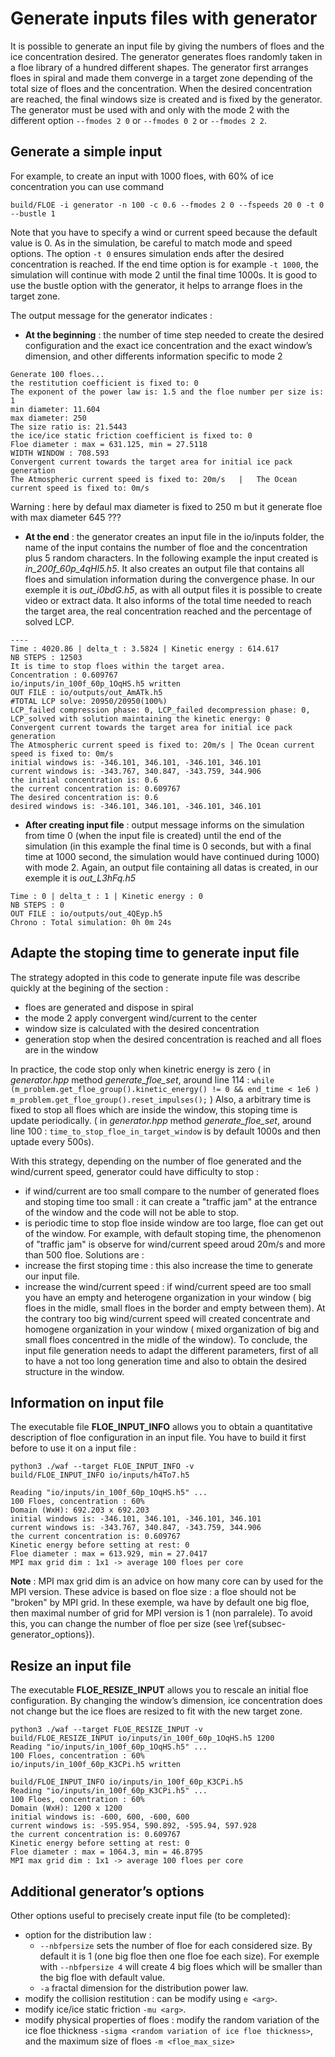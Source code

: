 # Generate inputs files with generator

It is possible to generate an input file by giving the numbers of floes and the ice concentration desired. The generator generates floes randomly taken in a floe library of a hundred different shapes. The generator first arranges floes in spiral and made them converge in a target zone depending of the total size of floes and the concentration. When the desired concentration are reached, the final windows size is created and is fixed by the generator.  The generator must be used with and only with the mode 2 with the different option `--fmodes 2 0` or `--fmodes 0 2` or `--fmodes 2 2`.

## Generate a simple input

For example, to create an input with 1000 floes, with 60\% of ice concentration you can use command
```
build/FLOE -i generator -n 100 -c 0.6 --fmodes 2 0 --fspeeds 20 0 -t 0 --bustle 1
```
Note that you have to specify a wind or current speed because the default value is 0. As in the simulation, be careful to match mode and speed options. 
The option `-t 0` ensures simulation ends after the desired concentration is reached. If the end time option is for example `-t 1000`, the simulation will continue with mode 2 until the final time 1000s. It is good to use the bustle option with the generator, it helps to arrange floes in the target zone.

The output message for the generator indicates :
* **At the beginning** : the number of time step needed to create the desired configuration and the exact ice concentration and the exact window’s dimension, and other differents information specific to mode 2
```
Generate 100 floes...
the restitution coefficient is fixed to: 0
The exponent of the power law is: 1.5 and the floe number per size is: 1
min diameter: 11.604
max diameter: 250
The size ratio is: 21.5443
the ice/ice static friction coefficient is fixed to: 0
Floe diameter : max = 631.125, min = 27.5118
WIDTH WINDOW : 708.593
Convergent current towards the target area for initial ice pack generation
The Atmospheric current speed is fixed to: 20m/s   |   The Ocean current speed is fixed to: 0m/s
```
Warning : here by defaul max diameter is fixed to 250 m but it generate floe with max diameter 645 ???
* **At the end** : the generator creates an input file in the io/inputs folder, the name of the input contains the number of floe and the concentration plus 5 random characters. In the following example the input created is *in_200f_60p_4qHl5.h5*. It also creates an output file that contains all floes and simulation information during the convergence phase. In our exemple it is *out_i0bdG.h5*, as with all output files it is possible to create video or extract data. It also informs of the total time needed to reach the target area, the real concentration reached and the percentage of solved LCP.
```
----
Time : 4020.86 | delta_t : 3.5824 | Kinetic energy : 614.617
NB STEPS : 12503
It is time to stop floes within the target area.
Concentration : 0.609767
io/inputs/in_100f_60p_1OqHS.h5 written
OUT FILE : io/outputs/out_AmATk.h5
#TOTAL LCP solve: 20950/20950(100%) 
LCP_failed compression phase: 0, LCP_failed decompression phase: 0, LCP_solved with solution maintaining the kinetic energy: 0
Convergent current towards the target area for initial ice pack generation 
The Atmospheric current speed is fixed to: 20m/s | The Ocean current speed is fixed to: 0m/s
initial windows is: -346.101, 346.101, -346.101, 346.101
current windows is: -343.767, 340.847, -343.759, 344.906
the initial concentration is: 0.6
the current concentration is: 0.609767
The desired concentration is: 0.6
desired windows is: -346.101, 346.101, -346.101, 346.101
```
* **After creating input file** : output message informs on the simulation from time 0 (when the input file is created) until the end of the simulation (in this example the final time is 0 seconds, but with a final time at 1000 second, the simulation would have continued during 1000) with mode 2. Again, an output file containing all datas is created, in our exemple it is *out_L3hFq.h5*
```
Time : 0 | delta_t : 1 | Kinetic energy : 0
NB STEPS : 0
OUT FILE : io/outputs/out_4QEyp.h5
Chrono : Total simulation: 0h 0m 24s
```

## Adapte the stoping time to generate input file
The strategy adopted in this code to generate inpute file was describe quickly at the begining of the section : 
* floes are generated and dispose in spiral
* the mode 2 apply convergent wind/current to the center
* window size is calculated with the desired concentration
* generation stop when the desired concentration is reached and all floes are in the window

In practice, the code stop only when kinetric energy is zero ( in *generator.hpp* method *generate_floe_set*, around line 114 : `while (m_problem.get_floe_group().kinetic_energy() != 0 && end_time < 1e6 )  m_problem.get_floe_group().reset_impulses();` )
Also, a arbitrary time is fixed to stop all floes which are inside the window, this stoping time is update periodically. ( in *generator.hpp* method *generate_floe_set*, around line 100 : `time_to_stop_floe_in_target_window` is by default 1000s and then uptade every 500s).

With this strategy, depending on the number of floe generated and the wind/current speed, generator could have difficulty to stop : 
* if wind/current are too small compare to the number of generated floes and stoping time too small : it can create a "traffic jam" at the entrance of the window and the code will not be able to stop. 
* is periodic time to stop floe inside window are too large, floe can get out of the window.
For example, with default stoping time, the phenomenon of "traffic jam" is observe for wind/current speed aroud 20m/s and more than 500 floe. Solutions are :
* increase the first stoping time : this also increase the time to generate our input file.
* increase the wind/current speed : if wind/current speed are too small you have an empty and heterogene organization in your window ( big floes in the midle, small floes in the border and empty between them). At the contrary too big wind/current speed will created concentrate and homogene organization in your window ( mixed organization of big and small floes concentred in the midle of the window).
To conclude, the input file generation needs to adapt the different parameters, first of all to have a not too long generation time and also to obtain the desired structure in the window.

## Information on input file

The executable file **FLOE_INPUT_INFO** allows you to obtain a quantitative description of floe configuration in an input file. You have to build it first before to use it on a input file :
```
python3 ./waf --target FLOE_INPUT_INFO -v
build/FLOE_INPUT_INFO io/inputs/h4To7.h5
```
```
Reading "io/inputs/in_100f_60p_1OqHS.h5" ... 
100 Floes, concentration : 60%
Domain (WxH): 692.203 x 692.203
initial windows is: -346.101, 346.101, -346.101, 346.101
current windows is: -343.767, 340.847, -343.759, 344.906
the current concentration is: 0.609767
Kinetic energy before setting at rest: 0
Floe diameter : max = 613.929, min = 27.0417
MPI max grid dim : 1x1 -> average 100 floes per core
```
**Note** : MPI max grid dim is an advice on how many core can by used for the MPI version. These advice is based on floe size : a floe should not be "broken" by MPI grid. In these exemple, wa have by default one big floe, then maximal number of grid for MPI version is $1$ (non parralele). To avoid this, you can change the number of floe per size (see \ref{subsec-generator_options}).

## Resize an input file

The executable **FLOE_RESIZE_INPUT** allows you to rescale an initial floe configuration. By changing the window’s dimension, ice concentration does not change but the ice floes are resized to fit with the new target zone. 
```
python3 ./waf --target FLOE_RESIZE_INPUT -v
build/FLOE_RESIZE_INPUT io/inputs/in_100f_60p_1OqHS.h5 1200
Reading "io/inputs/in_100f_60p_1OqHS.h5" ... 
100 Floes, concentration : 60%
io/inputs/in_100f_60p_K3CPi.h5 written
```
```
build/FLOE_INPUT_INFO io/inputs/in_100f_60p_K3CPi.h5 
Reading "io/inputs/in_100f_60p_K3CPi.h5" ... 
100 Floes, concentration : 60%
Domain (WxH): 1200 x 1200
initial windows is: -600, 600, -600, 600
current windows is: -595.954, 590.892, -595.94, 597.928
the current concentration is: 0.609767
Kinetic energy before setting at rest: 0
Floe diameter : max = 1064.3, min = 46.8795
MPI max grid dim : 1x1 -> average 100 floes per core
```

## Additional generator’s options

Other options useful to precisely create input file (to be completed):
* option for the distribution law :
	+  `--nbfpersize` sets the number of floe for each considered size. By default it is 1 (one big floe then one floe foe each size). For exemple with `--nbfpersize 4` will create 4 big floes which will be smaller than the big floe with default value. 
    +  `-a`  fractal dimension for the distribution power law.
* modify the collision restitution : can be modify using `e <arg>`. 
* modify  ice/ice static friction `-mu <arg>`. 
* modify physical properties of floes : modify the random variation of the ice floe thickness `-sigma <random variation of ice floe thickness>`, and the maximum size of floes `-m <floe_max_size>`




